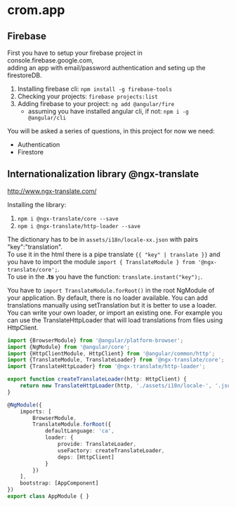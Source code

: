 # crom.app 

## Firebase

First you have to setup your firebase project in console.firebase.google.com,  
adding an app with email/password authentication and seting up the firestoreDB.

1. Installing firebase cli: `npm install -g firebase-tools`
2. Checking your projects: `firebase projects:list`  
3. Adding firebase to your project: `ng add @angular/fire`  
   - assuming you have installed angular cli, if not:  `npm i -g @angular/cli`

You will be asked a series of questions, in this project for now we need:  
- Authentication
- Firestore

## Internationalization library @ngx-translate

http://www.ngx-translate.com/

Installing the library:

1. `npm i @ngx-translate/core --save`
2. `npm i @ngx-translate/http-loader --save`

The dictionary has to be in `assets/i18n/locale-xx.json` with pairs "key":"translation".  
To use it in the html there is a pipe translate `{{ "key" | translate }}` and  
you have to import the module `import { TranslateModule } from '@ngx-translate/core';`.  
To use in the **.ts** you have the function: `translate.instant("key");`.

You have to `import TranslateModule.forRoot()` in the root NgModule of your application.
By default, there is no loader available. You can add translations manually using setTranslation but it is better to use a loader. You can write your own loader, or import an existing one. For example you can use the TranslateHttpLoader that will load translations from files using HttpClient.  

``` typescript
import {BrowserModule} from '@angular/platform-browser';
import {NgModule} from '@angular/core';
import {HttpClientModule, HttpClient} from '@angular/common/http';
import {TranslateModule, TranslateLoader} from '@ngx-translate/core';
import {TranslateHttpLoader} from '@ngx-translate/http-loader';

export function createTranslateLoader(http: HttpClient) {
    return new TranslateHttpLoader(http, './assets/i18n/locale-', '.json');
}

@NgModule({
    imports: [
        BrowserModule,
        TranslateModule.forRoot({
            defaultLanguage: 'ca',
            loader: {
                provide: TranslateLoader,
                useFactory: createTranslateLoader,
                deps: [HttpClient]
            }
        })
    ],
    bootstrap: [AppComponent]
})
export class AppModule { }
```



